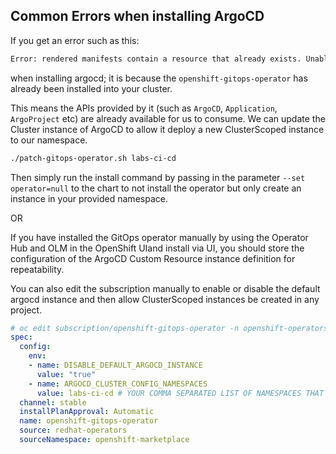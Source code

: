 ## Common Errors when installing ArgoCD

If you get an error such as this:

```bash
Error: rendered manifests contain a resource that already exists. Unable to continue with install: Subscription "openshift-gitops-operator" in namespace "openshift-operators" exists and cannot be imported into the current release: invalid ownership metadata;.....
```

when installing argocd; it is because the `openshift-gitops-operator` has already been installed into your cluster.

This means the APIs provided by it (such as `ArgoCD`, `Application`, `ArgoProject` etc) are already available for us to consume. We can update the Cluster instance of ArgoCD to allow it deploy a new ClusterScoped instance to our namespace.

```bash
./patch-gitops-operator.sh labs-ci-cd
```

Then simply run the install command by passing in the parameter `--set operator=null` to the chart to not install the operator but only create an instance in your provided namespace.

OR 

If you have installed the GitOps operator manually by using the Operator Hub and OLM in the OpenShift UIand install via UI, you should store the configuration of the ArgoCD Custom Resource instance definition for repeatability.

You can also edit the subscription manually to enable or disable the default argocd instance and then allow ClusterScoped instances be created in any project.

```yaml
# oc edit subscription/openshift-gitops-operator -n openshift-operators
spec:
  config:
    env:
    - name: DISABLE_DEFAULT_ARGOCD_INSTANCE
      value: "true"
    - name: ARGOCD_CLUSTER_CONFIG_NAMESPACES
      value: labs-ci-cd # YOUR COMMA SEPARATED LIST OF NAMESPACES THAT YOU WANT CLUSTER SCOPED ARGOCD's DEPLOYED IN
  channel: stable
  installPlanApproval: Automatic
  name: openshift-gitops-operator
  source: redhat-operators
  sourceNamespace: openshift-marketplace
```
